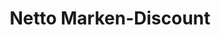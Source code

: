 ---
title: "Netto Marken-Discount"
url: /warburg/netto-marken-discount-paderborner-tor/
shop: Supermarkt
---